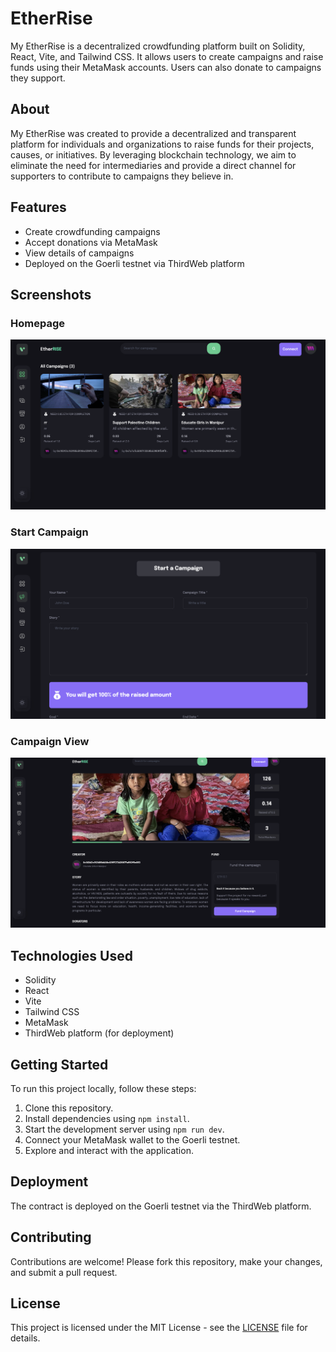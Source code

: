 # EtherRise

My EtherRise is a decentralized crowdfunding platform built on Solidity, React, Vite, and Tailwind CSS. It allows users to create campaigns and raise funds using their MetaMask accounts. Users can also donate to campaigns they support.

## About

My EtherRise was created to provide a decentralized and transparent platform for individuals and organizations to raise funds for their projects, causes, or initiatives. By leveraging blockchain technology, we aim to eliminate the need for intermediaries and provide a direct channel for supporters to contribute to campaigns they believe in.

## Features

- Create crowdfunding campaigns
- Accept donations via MetaMask
- View details of campaigns
- Deployed on the Goerli testnet via ThirdWeb platform

## Screenshots

### Homepage
![Homepage](Homepage.png)

### Start Campaign
![Start Campaign](StartCampaign.png)

### Campaign View
![Campaign View](Campaign.png)

## Technologies Used

- Solidity
- React
- Vite
- Tailwind CSS
- MetaMask
- ThirdWeb platform (for deployment)

## Getting Started

To run this project locally, follow these steps:

1. Clone this repository.
2. Install dependencies using `npm install`.
3. Start the development server using `npm run dev`.
4. Connect your MetaMask wallet to the Goerli testnet.
5. Explore and interact with the application.

## Deployment

The contract is deployed on the Goerli testnet via the ThirdWeb platform. 

## Contributing

Contributions are welcome! Please fork this repository, make your changes, and submit a pull request.

## License

This project is licensed under the MIT License - see the [LICENSE](LICENSE) file for details.
